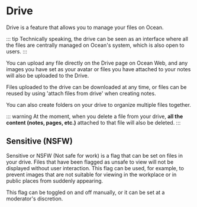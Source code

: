 # Drive

Drive is a feature that allows you to manage your files on Ocean.

::: tip
Technically speaking, the drive can be seen as an interface where all the files are centrally managed on Ocean's system, which is also open to users.
:::

You can upload any file directly on the Drive page on Ocean Web, and any images you have set as your avatar or files you have attached to your notes will also be uploaded to the Drive.

Files uploaded to the drive can be downloaded at any time, or files can be reused by using 'attach files from drive' when creating notes.

You can also create folders on your drive to organize multiple files together.

::: warning
At the moment, when you delete a file from your drive, **all the content (notes, pages, etc.)** attached to that file will also be deleted.
:::

## Sensitive (NSFW)

Sensitive or NSFW (Not safe for work) is a flag that can be set on files in your drive.
Files that have been flagged as unsafe to view will not be displayed without user interaction.
This flag can be used, for example, to prevent images that are not suitable for viewing in the workplace or in public places from suddenly appearing.

This flag can be toggled on and off manually, or it can be set at a moderator's discretion.
